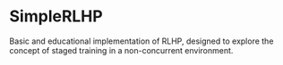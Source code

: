 # SimpleRLHP
Basic and educational implementation of RLHP, designed to explore the concept of staged training in a non-concurrent environment.
